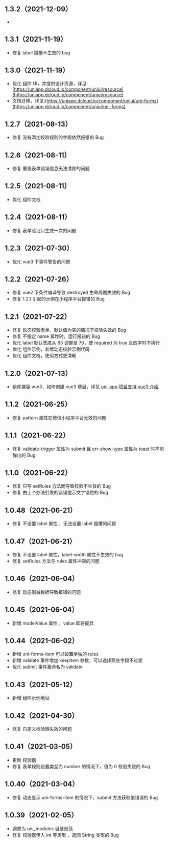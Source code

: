 ## 1.3.2（2021-12-09）

-

## 1.3.1（2021-11-19）

- 修复 label 插槽不生效的 bug

## 1.3.0（2021-11-19）

- 优化 组件 UI，并提供设计资源，详见:[https://uniapp.dcloud.io/component/uniui/resource](https://uniapp.dcloud.io/component/uniui/resource)
- 文档迁移，详见:[https://uniapp.dcloud.io/component/uniui/uni-forms](https://uniapp.dcloud.io/component/uniui/uni-forms)

## 1.2.7（2021-08-13）

- 修复 没有添加校验规则的字段依然报错的 Bug

## 1.2.6（2021-08-11）

- 修复 重置表单错误信息无法清除的问题

## 1.2.5（2021-08-11）

- 优化 组件文档

## 1.2.4（2021-08-11）

- 修复 表单验证只生效一次的问题

## 1.2.3（2021-07-30）

- 优化 vue3 下事件警告的问题

## 1.2.2（2021-07-26）

- 修复 vue2 下条件编译导致 destroyed 生命周期失效的 Bug
- 修复 1.2.1 引起的示例在小程序平台报错的 Bug

## 1.2.1（2021-07-22）

- 修复 动态校验表单，默认值为空的情况下校验失效的 Bug
- 修复 不指定 name 属性时，运行报错的 Bug
- 优化 label 默认宽度从 65 调整至 70，使 required 为 true 且四字时不换行
- 优化 组件示例，新增动态校验示例代码
- 优化 组件文档，使用方式更清晰

## 1.2.0（2021-07-13）

- 组件兼容 vue3，如何创建 vue3 项目，详见 [uni-app 项目支持 vue3 介绍](https://ask.dcloud.net.cn/article/37834)

## 1.1.2（2021-06-25）

- 修复 pattern 属性在微信小程序平台无效的问题

## 1.1.1（2021-06-22）

- 修复 validate-trigger 属性为 submit 且 err-show-type 属性为 toast 时不能弹出的 Bug

## 1.1.0（2021-06-22）

- 修复 只写 setRules 方法而导致校验不生效的 Bug
- 修复 由上个办法引发的错误提示文字错位的 Bug

## 1.0.48（2021-06-21）

- 修复 不设置 label 属性 ，无法设置 label 插槽的问题

## 1.0.47（2021-06-21）

- 修复 不设置 label 属性，label-width 属性不生效的 bug
- 修复 setRules 方法与 rules 属性冲突的问题

## 1.0.46（2021-06-04）

- 修复 动态删减数据导致报错的问题

## 1.0.45（2021-06-04）

- 新增 modelValue 属性 ，value 即将废弃

## 1.0.44（2021-06-02）

- 新增 uni-forms-item 可以设置单独的 rules
- 新增 validate 事件增加 keepitem 参数，可以选择那些字段不过滤
- 优化 submit 事件重命名为 validate

## 1.0.43（2021-05-12）

- 新增 组件示例地址

## 1.0.42（2021-04-30）

- 修复 自定义检验器失效的问题

## 1.0.41（2021-03-05）

- 更新 校验器
- 修复 表单规则设置类型为 number 的情况下，值为 0 校验失败的 Bug

## 1.0.40（2021-03-04）

- 修复 动态显示 uni-forms-item 的情况下，submit 方法获取值错误的 Bug

## 1.0.39（2021-02-05）

- 调整为 uni_modules 目录规范
- 修复 校验器传入 int 等类型 ，返回 String 类型的 Bug
